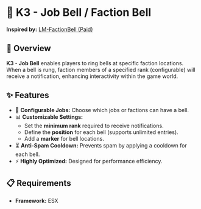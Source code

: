 # 🔔 K3 - Job Bell / Faction Bell

**Inspired by:** [LM-FactionBell (Paid)](https://forum.cfx.re/t/lm-factionbell-fraktionsklingel-esx-paid/5262935)

## 📝 Overview

**K3 - Job Bell** enables players to ring bells at specific faction locations. When a bell is rung, faction members of a specified rank (configurable) will receive a notification, enhancing interactivity within the game world.

## ✨ Features

- 🔧 **Configurable Jobs:** Choose which jobs or factions can have a bell.
- 📊 **Customizable Settings:**
  - Set the **minimum rank** required to receive notifications.
  - Define the **position** for each bell (supports unlimited entries).
  - Add a **marker** for bell locations.
- ⏳ **Anti-Spam Cooldown:** Prevents spam by applying a cooldown for each bell.
- ⚡ **Highly Optimized:** Designed for performance efficiency.

## 📋 Requirements

- **Framework:** ESX